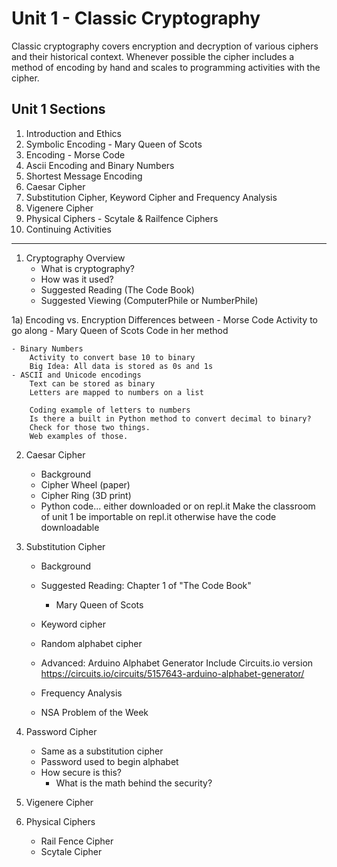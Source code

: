 # Unit 1 - Classic Cryptography
Classic cryptography covers encryption and decryption of various ciphers and their historical context.  Whenever possible the cipher includes a method of encoding by hand and scales to programming activities with the cipher.

## Unit 1 Sections
1. Introduction and Ethics
1. Symbolic Encoding - Mary Queen of Scots
1. Encoding - Morse Code
1. Ascii Encoding and Binary Numbers
1. Shortest Message Encoding
1. Caesar Cipher 
1. Substitution Cipher, Keyword Cipher and Frequency Analysis
1. Vigenere Cipher
1. Physical Ciphers - Scytale & Railfence Ciphers
1. Continuing Activities



---
1) Cryptography Overview
	- What is cryptography?
	- How was it used?
	- Suggested Reading (The Code Book)
	- Suggested Viewing (ComputerPhile or NumberPhile)

1a) Encoding vs. Encryption
	Differences between
	- Morse Code
		Activity to go along
	- Mary Queen of Scots
		Code in her method

	- Binary Numbers
		Activity to convert base 10 to binary
		Big Idea: All data is stored as 0s and 1s
	- ASCII and Unicode encodings
		Text can be stored as binary
		Letters are mapped to numbers on a list
	
		Coding example of letters to numbers
		Is there a built in Python method to convert decimal to binary?
		Check for those two things.
		Web examples of those.
	
2) Caesar Cipher
	- Background
	- Cipher Wheel (paper)
	- Cipher Ring (3D print)
	- Python code... either downloaded or on repl.it
		Make the classroom of unit 1 be importable on repl.it
		otherwise have the code downloadable
		
3) Substitution Cipher
	- Background
	- Suggested Reading: Chapter 1 of "The Code Book"
		- Mary Queen of Scots 
	- Keyword cipher
	- Random alphabet cipher
	
	- Advanced: Arduino Alphabet Generator
		Include Circuits.io version
		https://circuits.io/circuits/5157643-arduino-alphabet-generator/
		
	- Frequency Analysis
	- NSA Problem of the Week
	
4) Password Cipher
	- Same as a substitution cipher
	- Password used to begin alphabet
	- How secure is this?
		- What is the math behind the security?

5) Vigenere Cipher


6) Physical Ciphers
	- Rail Fence Cipher
	- Scytale Cipher
	

